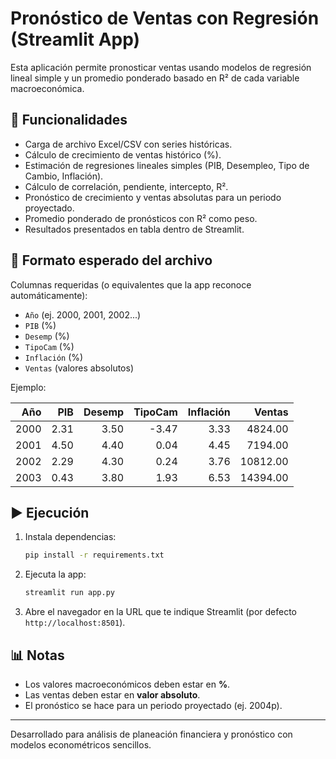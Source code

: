 # Pronóstico de Ventas con Regresión (Streamlit App)

Esta aplicación permite pronosticar ventas usando modelos de regresión lineal simple y un promedio ponderado basado en R² de cada variable macroeconómica.

## 🚀 Funcionalidades
- Carga de archivo Excel/CSV con series históricas.
- Cálculo de crecimiento de ventas histórico (%).
- Estimación de regresiones lineales simples (PIB, Desempleo, Tipo de Cambio, Inflación).
- Cálculo de correlación, pendiente, intercepto, R².
- Pronóstico de crecimiento y ventas absolutas para un periodo proyectado.
- Promedio ponderado de pronósticos con R² como peso.
- Resultados presentados en tabla dentro de Streamlit.

## 📂 Formato esperado del archivo
Columnas requeridas (o equivalentes que la app reconoce automáticamente):
- `Año` (ej. 2000, 2001, 2002...)
- `PIB` (%)
- `Desemp` (%)
- `TipoCam` (%)
- `Inflación` (%)
- `Ventas` (valores absolutos)

Ejemplo:

| Año | PIB  | Desemp | TipoCam | Inflación | Ventas  |
|----:|-----:|-------:|--------:|----------:|--------:|
| 2000| 2.31 |   3.50 |   -3.47 |      3.33 |  4824.00|
| 2001| 4.50 |   4.40 |    0.04 |      4.45 |  7194.00|
| 2002| 2.29 |   4.30 |    0.24 |      3.76 | 10812.00|
| 2003| 0.43 |   3.80 |    1.93 |      6.53 | 14394.00|

## ▶️ Ejecución
1. Instala dependencias:
   ```bash
   pip install -r requirements.txt
   ```

2. Ejecuta la app:
   ```bash
   streamlit run app.py
   ```

3. Abre el navegador en la URL que te indique Streamlit (por defecto `http://localhost:8501`).

## 📊 Notas
- Los valores macroeconómicos deben estar en **%**.
- Las ventas deben estar en **valor absoluto**.
- El pronóstico se hace para un periodo proyectado (ej. 2004p).

---

Desarrollado para análisis de planeación financiera y pronóstico con modelos econométricos sencillos.
